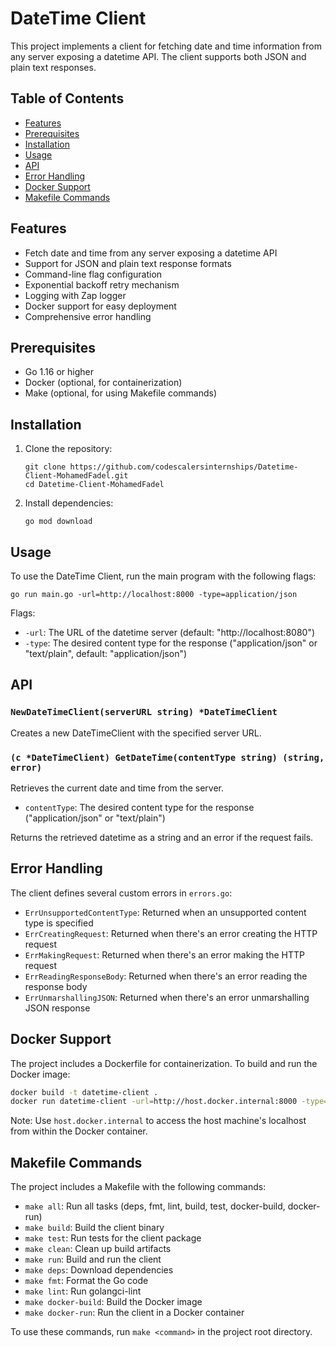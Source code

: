 # DateTime Client

This project implements a client for fetching date and time information from any server exposing a datetime API. The client supports both JSON and plain text responses.

## Table of Contents

- [Features](#features)
- [Prerequisites](#prerequisites)
- [Installation](#installation)
- [Usage](#usage)
- [API](#api)
- [Error Handling](#error-handling)
- [Docker Support](#docker-support)
- [Makefile Commands](#makefile-commands)

## Features

- Fetch date and time from any server exposing a datetime API
- Support for JSON and plain text response formats
- Command-line flag configuration
- Exponential backoff retry mechanism
- Logging with Zap logger
- Docker support for easy deployment
- Comprehensive error handling

## Prerequisites

- Go 1.16 or higher
- Docker (optional, for containerization)
- Make (optional, for using Makefile commands)

## Installation

1. Clone the repository:
   ```
   git clone https://github.com/codescalersinternships/Datetime-Client-MohamedFadel.git
   cd Datetime-Client-MohamedFadel
   ```

2. Install dependencies:
   ```
   go mod download
   ```

## Usage

To use the DateTime Client, run the main program with the following flags:

```
go run main.go -url=http://localhost:8000 -type=application/json
```

Flags:
- `-url`: The URL of the datetime server (default: "http://localhost:8080")
- `-type`: The desired content type for the response ("application/json" or "text/plain", default: "application/json")

## API

### `NewDateTimeClient(serverURL string) *DateTimeClient`

Creates a new DateTimeClient with the specified server URL.

### `(c *DateTimeClient) GetDateTime(contentType string) (string, error)`

Retrieves the current date and time from the server.

- `contentType`: The desired content type for the response ("application/json" or "text/plain")

Returns the retrieved datetime as a string and an error if the request fails.

## Error Handling

The client defines several custom errors in `errors.go`:

- `ErrUnsupportedContentType`: Returned when an unsupported content type is specified
- `ErrCreatingRequest`: Returned when there's an error creating the HTTP request
- `ErrMakingRequest`: Returned when there's an error making the HTTP request
- `ErrReadingResponseBody`: Returned when there's an error reading the response body
- `ErrUnmarshallingJSON`: Returned when there's an error unmarshalling JSON response

## Docker Support

The project includes a Dockerfile for containerization. To build and run the Docker image:

```bash
docker build -t datetime-client .
docker run datetime-client -url=http://host.docker.internal:8000 -type=application/json
```

Note: Use `host.docker.internal` to access the host machine's localhost from within the Docker container.

## Makefile Commands

The project includes a Makefile with the following commands:

- `make all`: Run all tasks (deps, fmt, lint, build, test, docker-build, docker-run)
- `make build`: Build the client binary
- `make test`: Run tests for the client package
- `make clean`: Clean up build artifacts
- `make run`: Build and run the client
- `make deps`: Download dependencies
- `make fmt`: Format the Go code
- `make lint`: Run golangci-lint
- `make docker-build`: Build the Docker image
- `make docker-run`: Run the client in a Docker container

To use these commands, run `make <command>` in the project root directory.